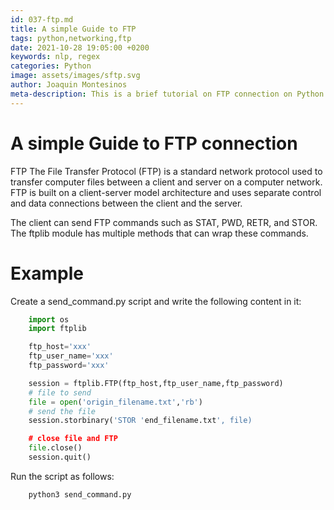 ```yaml
---
id: 037-ftp.md
title: A simple Guide to FTP
tags: python,networking,ftp
date: 2021-10-28 19:05:00 +0200 
keywords: nlp, regex
categories: Python
image: assets/images/sftp.svg
author: Joaquin Montesinos
meta-description: This is a brief tutorial on FTP connection on Python
---
```


# A simple Guide to FTP connection 
 
FTP
The File Transfer Protocol (FTP) is a standard network protocol used to transfer computer files between a client and server on a computer network. FTP is built on a client-server model architecture and uses separate control and data connections between the client and the server.

The client can send FTP commands such as STAT, PWD, RETR, and STOR. The ftplib module has multiple methods that can wrap these commands.

# Example

Create a send_command.py script and write the following content in it:

```python
    import os
    import ftplib

    ftp_host='xxx'
    ftp_user_name='xxx'
    ftp_password='xxx'

    session = ftplib.FTP(ftp_host,ftp_user_name,ftp_password)
    # file to send
    file = open('origin_filename.txt','rb')
    # send the file
    session.storbinary('STOR 'end_filename.txt', file)

    # close file and FTP
    file.close()
    session.quit()
```

Run the script as follows:

```
    python3 send_command.py
```